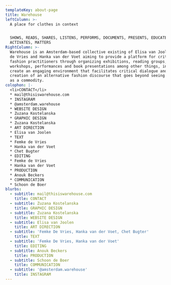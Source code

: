 ```yaml
---
templateKey: about-page
title: Warehouse
leftColumn: >-
  A place for clothes in context


  SHOWS, READS, SHARES, LISTENS, PERFORMS, DOCUMENTS, PRESENTS, EDUCATES,
  ACTIVATES, MATTERS
RightColumn: >-
  Warehouse is an Amsterdam-based collective existing of Elisa van Joolen, Femke
  de Vries and Hanka van der Voet aiming to provide a platform for critical
  fashion practitioners through organizing exhibitions, reading groups,
  workshops, performances and book presentations among other things, in order to
  create an engaging environment that facilitates critical dialogue and the
  creation of an alternative fashion discourse that goes beyond seeing fashion
  as a commodity.
colophon: |-
  <li>CONTACT</li>
  * mail@thisiswarehouse.com
  * INSTAGRAM
  * @amsterdam.warehouse
  * WEBSITE DESIGN
  * Zuzana Kostelanska
  * GRAPHIC DESIGN
  * Zuzana Kostelanska
  * ART DIRECTION
  * Elisa van Joolen
  * TEXT
  * Femke de Vries
  * Hanka van der Voet
  * Chet Bugter
  * EDITING
  * Femke de Vries
  * Hanka van der Voet
  * PRODUCTION
  * Anouk Beckers
  * COMMUNICATION
  * Schoon de Boer
blurbs:
  - subtitle: mail@thisiswarehouse.com
    title: CONTACT
  - subtitle: Zuzana Kostelanska
    title: GRAPHIC DESIGN
  - subtitle: Zuzana Kostelanska
    title: WEBSITE DESIGN
  - subtitle: Elisa van Joolen
    title: ART DIRECTION
  - subtitle: 'Femke De Vries, Hanka van der Voet, Chet Bugter'
    title: TEXT
  - subtitle: 'Femke De Vries, Hanka van der Voet'
    title: EDITING
  - subtitle: Anouk Beckers
    title: PRODUCTION
  - subtitle: Schoon de Boer
    title: COMMUNICATION
  - subtitle: '@amsterdam.warehouse'
    title: INSTAGRAM
---
```


